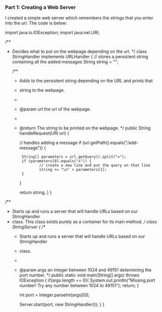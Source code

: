 ### Part 1: Creating a Web Server
I created a simple web server which remembers the strings that you enter into the url. The code is below:

 import java.io.IOException;
import java.net.URI;

  /**
   * Decides what to put on the webpage depending on the url.
   */
  class StringHandler implements URLHandler {
      // stores a persistent string containing all the added messages
      String string = "";

      /**
       * Adds to the persistent string depending on the URL and prints that
       * string to the webpage.
       * 
       * @param url the url of the webpage.
       * 
       * @return The string to be printed on the webpage.
       */
      public String handleRequest(URI url) {

          // handles adding a message
          if (url.getPath().equals("/add-message")) {

              String[] parameters = url.getQuery().split("=");
              if (parameters[0].equals("s")) {
                      // create a new line and put the query on that line
                      string += "\n" + parameters[1];
              }
          }

          return string;
      }
  }

  /**
   * Starts up and runs a server that will handle URLs based on our StringHandler
   * class. This class exists purely as a container for its main method.
   */
  class StringServer {
      /**
       * Starts up and runs a server that will handle URLs based on our StringHandler
       * class. 
       * 
       * @param args an integer between 1024 and 49151 determining the port number.
       */
      public static void main(String[] args) throws IOException {
          if(args.length == 0){
              System.out.println("Missing port number! Try any number between 1024 to 49151");
              return;
          }

          int port = Integer.parseInt(args[0]);

          Server.start(port, new StringHandler());
      }
  }
